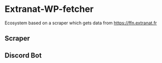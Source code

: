 # Extranat-WP-fetcher
Ecosystem based on a scraper which gets data from https://ffn.extranat.fr

## Scraper

## Discord Bot

